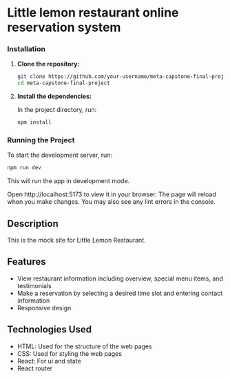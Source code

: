 # Little lemon restaurant online reservation system

### Installation

1. **Clone the repository:**

   ```bash
   git clone https://github.com/your-username/meta-capstone-final-project.git
   cd meta-capstone-final-project
   ```

2. **Install the dependencies:**

   In the project directory, run:

   ```bash
   npm install
   ```

### Running the Project

To start the development server, run:

```bash
npm run dev
```

This will run the app in development mode.

Open http://localhost:5173 to view it in your browser. The page will reload when you make changes. You may also see any lint errors in the console.

## Description

This is the mock site for Little Lemon Restaurant.

## Features

- View restaurant information including overview, special menu items, and testimonials
- Make a reservation by selecting a desired time slot and entering contact information
- Responsive design

## Technologies Used

- HTML: Used for the structure of the web pages
- CSS: Used for styling the web pages
- React: For ui and state
- React router
